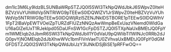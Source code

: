dm1lc3M6Ly9ldzBLSUNBaWRpSTZJQ0l5SWl3TkNpQWdJbkJ6SWpvZ0lteHBZVzVuYUhWdVp5NTRlWG9pTEEwS0lDQWlZV1JrSWpvZ0lteHBZVzVuYUhWdVp5NTRlWG9pTEEwS0lDQWljRzl5ZENJNklDSTBORE1pTEEwS0lDQWlhV1FpT2lBaVpEWTVOelZpTURZdFlUZzNNQzAwWmpBeExUazVNemd0WldGaU16aGlZelUxT1RJeklpd05DaUFnSW1GcFpDSTZJQ0l5TXpNaUxBMEtJQ0FpYm1WMElqb2dJbmR6SWl3TkNpQWdJblI1Y0dVaU9pQWlibTl1WlNJc0RRb2dJQ0pvYjNOMElqb2dJbXhwWVc1bmFIVnVaeTU0ZVhvaUxBMEtJQ0FpY0dGMGFDSTZJQ0l2SWl3TkNpQWdJblJzY3lJNklDSjBiSE1pRFFwOQ==
